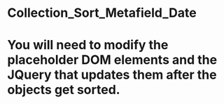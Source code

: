 ﻿# Collection_Sort_Metafield_Date
# You will need to modify the placeholder DOM elements and the JQuery that updates them after the objects get sorted.
